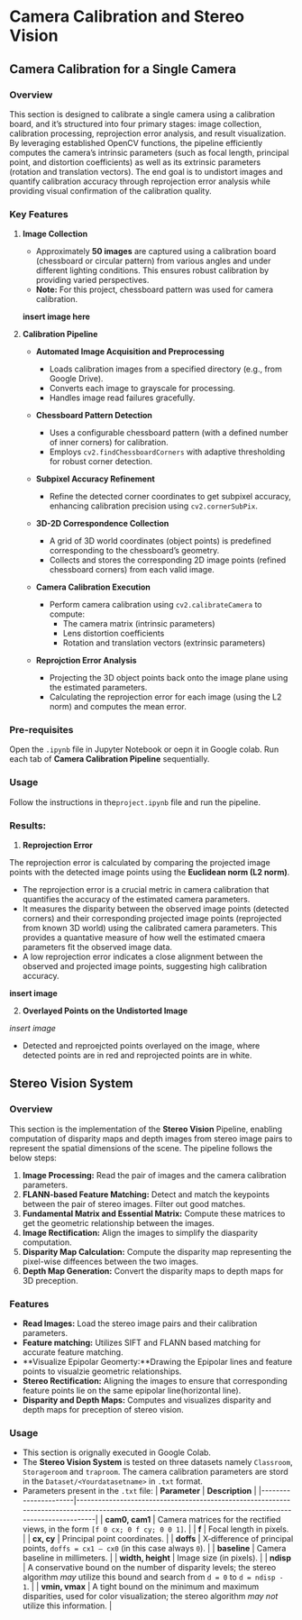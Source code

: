 # Camera Calibration and Stereo Vision 

## **Camera Calibration for a Single Camera**

### Overview 

This section is designed to calibrate a single camera using a calibration board, and it’s structured into four primary stages: image collection, calibration processing, reprojection error analysis, and result visualization. By leveraging established OpenCV functions, the pipeline efficiently computes the camera’s intrinsic parameters (such as focal length, principal point, and distortion coefficients) as well as its extrinsic parameters (rotation and translation vectors). The end goal is to undistort images and quantify calibration accuracy through reprojection error analysis while providing visual confirmation of the calibration quality.

### Key Features 

1. **Image Collection**

    - Approximately **50 images** are captured using a calibration board (chessboard or circular pattern) from various angles and under different lighting conditions. This ensures robust calibration by providing varied perspectives.
    - **Note:** For this project, chessboard pattern was used for camera calibration. 

    **insert image here**

2. **Calibration Pipeline**

    - **Automated Image Acquisition and Preprocessing**
        - Loads calibration images from a specified directory (e.g., from Google Drive).
        - Converts each image to grayscale for processing.
        - Handles image read failures gracefully.
    
    - **Chessboard Pattern Detection**
        - Uses a configurable chessboard pattern (with a defined number of inner corners) for calibration.
        - Employs `cv2.findChessboardCorners` with adaptive thresholding for robust corner detection.

    - **Subpixel Accuracy Refinement**
        - Refine the detected corner coordinates to get subpixel accuracy, enhancing calibration precision using `cv2.cornerSubPix`.
    
    - **3D-2D Correspondence Collection**
        - A grid of 3D world coordinates (object points) is predefined corresponding to the chessboard’s geometry.
        - Collects and stores the corresponding 2D image points (refined chessboard corners) from each valid image.

    - **Camera Calibration Execution**
        - Perform camera calibration using `cv2.calibrateCamera` to compute:
            - The camera matrix (intrinsic parameters)
            - Lens distortion coefficients
            - Rotation and translation vectors (extrinsic parameters)

    - **Reprojction Error Analysis**
        - Projecting the 3D object points back onto the image plane using the estimated parameters.
        - Calculating the reprojection error for each image (using the L2 norm) and computes the mean error.

### Pre-requisites

Open the `.ipynb` file in Jupyter Notebook or oepn it in Google colab. Run each tab of **Camera Calibration Pipeline** sequentially. 

### Usage

Follow the instructions in the`project.ipynb` file and run the pipeline. 

### Results:

1. **Reprojection Error**

The reprojection error is calculated by comparing the projected image points with the detected image points using the **Euclidean norm (L2 norm)**.

- The reprojection error is a crucial metric in camera calibration that quantifies the accuracy of the estimated camera parameters. 
- It measures the disparity between the observed image points (detected corners) and their corresponding projected image points (reprojected from known 3D world) using the calibrated camera parameters. This provides a quantative measure of how well the estimated cmaera parameters fit the observed image data.
- A low reprojection error indicates a close alignment between the observed and projected image points, suggesting high calibration accuracy.

**insert image**

2. **Overlayed Points on the Undistorted Image**

*insert image*

- Detected and reproejcted points overlayed on the image, where detected points are in red and reprojected points are in white. 


## **Stereo Vision System**

### Overview

This section is the implementation of the **Stereo Vision** Pipeline, enabling computation of disparity maps and depth images from stereo image pairs to represent the spatial dimensions of the scene. The pipeline follows the below steps:

1. **Image Processing:** Read the pair of images and the camera calibration parameters. 
2. **FLANN-based Feature Matching:** Detect and match the keypoints between the pair of stereo images. Filter out good matches. 
3. **Fundamental Matrix and Essential Matrix:** Compute these matrices to get the geometric relationship between the images.
4. **Image Rectification:** Align the images to simplify the diasparity computation.
5. **Disparity Map Calculation:** Compute the disparity map representing the pixel-wise diffeences between the two images.
6. **Depth Map Generation:** Convert the disparity maps to depth maps for 3D preception.

### Features 

- **Read Images:** Load the stereo image pairs and their calibration parameters.
- **Feature matching:** Utilizes SIFT and FLANN based matching for accurate feature matching.
- **Visualize Epipolar Geomerty:**Drawing the Epipolar lines and feature points to visualzie geometric relationships.
- **Stereo Rectification:** Aligning the images to ensure that corresponding feature points lie on the same epipolar line(horizontal line).
- **Disparity and Depth Maps:** Computes and visualizes disparity and depth maps for preception of stereo vision. 

### Usage

- This section is orignally executed in Google Colab. 
- The **Stereo Vision System** is tested on three datasets namely `Classroom`, `Storageroom` and `traproom`. The camera calibration parameters are stord in the `Dataset/<Yourdatasetname>` in `.txt` format. 
- Parameters present in the `.txt` file:
    | **Parameter**        | **Description**                                                                                                                                         |
|----------------------|---------------------------------------------------------------------------------------------------------------------------------------------------------|
| **cam0, cam1**       | Camera matrices for the rectified views, in the form `[f 0 cx; 0 f cy; 0 0 1]`.                                                                         |
| **f**                | Focal length in pixels.                                                                                                                                |
| **cx, cy**           | Principal point coordinates.                                                                                                                           |
| **doffs**            | X‐difference of principal points, `doffs = cx1 – cx0` (in this case always `0`).                                                                        |
| **baseline**         | Camera baseline in millimeters.                                                                                                                        |
| **width, height**    | Image size (in pixels).                                                                                                                                |
| **ndisp**            | A conservative bound on the number of disparity levels; the stereo algorithm *may* utilize this bound and search from `d = 0` to `d = ndisp - 1`.       |
| **vmin, vmax**       | A tight bound on the minimum and maximum disparities, used for color visualization; the stereo algorithm *may not* utilize this information.            |








